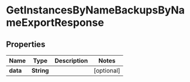 

# GetInstancesByNameBackupsByNameExportResponse


## Properties

Name | Type | Description | Notes
------------ | ------------- | ------------- | -------------
**data** | **String** |  |  [optional]



